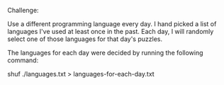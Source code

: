 Challenge:

Use a different programming language every day. I hand picked a list of languages I've used at least once in the past. Each day, I will randomly select one of those languages for that day's puzzles.

The languages for each day were decided by running the following command:

shuf ./languages.txt > languages-for-each-day.txt
